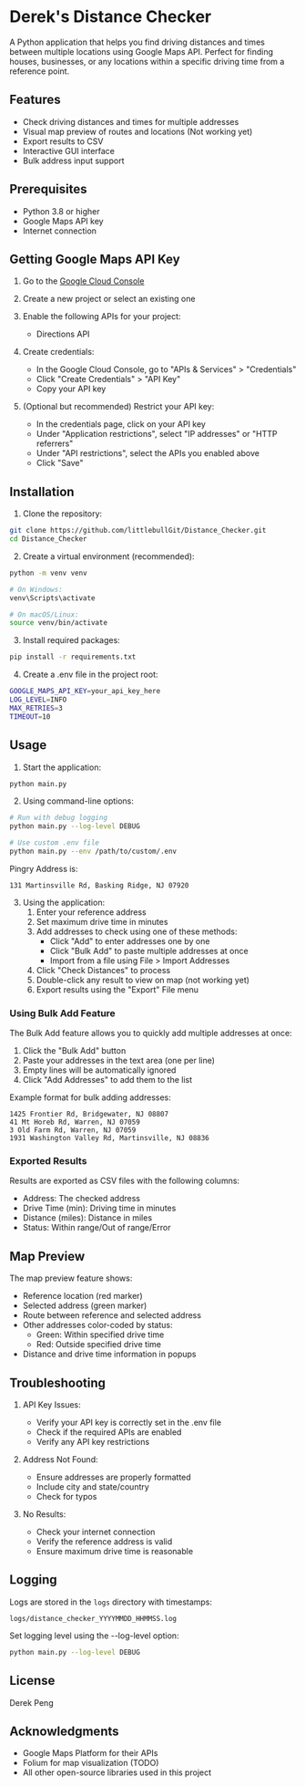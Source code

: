 # Derek's Distance Checker

A Python application that helps you find driving distances and times between multiple locations using Google Maps API. Perfect for finding houses, businesses, or any locations within a specific driving time from a reference point.

## Features

- Check driving distances and times for multiple addresses
- Visual map preview of routes and locations (Not working yet)
- Export results to CSV
- Interactive GUI interface
- Bulk address input support

## Prerequisites

- Python 3.8 or higher
- Google Maps API key
- Internet connection

## Getting Google Maps API Key

1. Go to the [Google Cloud Console](https://console.cloud.google.com/)
2. Create a new project or select an existing one
3. Enable the following APIs for your project:

   - Directions API

4. Create credentials:

   - In the Google Cloud Console, go to "APIs & Services" > "Credentials"
   - Click "Create Credentials" > "API Key"
   - Copy your API key

5. (Optional but recommended) Restrict your API key:
   - In the credentials page, click on your API key
   - Under "Application restrictions", select "IP addresses" or "HTTP referrers"
   - Under "API restrictions", select the APIs you enabled above
   - Click "Save"

## Installation

1. Clone the repository:

```bash
git clone https://github.com/littlebullGit/Distance_Checker.git
cd Distance_Checker
```

2. Create a virtual environment (recommended):

```bash
python -m venv venv

# On Windows:
venv\Scripts\activate

# On macOS/Linux:
source venv/bin/activate
```

3. Install required packages:

```bash
pip install -r requirements.txt
```

4. Create a .env file in the project root:

```bash
GOOGLE_MAPS_API_KEY=your_api_key_here
LOG_LEVEL=INFO
MAX_RETRIES=3
TIMEOUT=10
```

## Usage

1. Start the application:

```bash
python main.py
```

2. Using command-line options:

```bash
# Run with debug logging
python main.py --log-level DEBUG

# Use custom .env file
python main.py --env /path/to/custom/.env
```

Pingry Address is:

```
131 Martinsville Rd, Basking Ridge, NJ 07920
```

3. Using the application:
   1. Enter your reference address
   2. Set maximum drive time in minutes
   3. Add addresses to check using one of these methods:
      - Click "Add" to enter addresses one by one
      - Click "Bulk Add" to paste multiple addresses at once
      - Import from a file using File > Import Addresses
   4. Click "Check Distances" to process
   5. Double-click any result to view on map (not working yet)
   6. Export results using the "Export" File menu

### Using Bulk Add Feature

The Bulk Add feature allows you to quickly add multiple addresses at once:

1. Click the "Bulk Add" button
2. Paste your addresses in the text area (one per line)
3. Empty lines will be automatically ignored
4. Click "Add Addresses" to add them to the list

Example format for bulk adding addresses:

```
1425 Frontier Rd, Bridgewater, NJ 08807
41 Mt Horeb Rd, Warren, NJ 07059
3 Old Farm Rd, Warren, NJ 07059
1931 Washington Valley Rd, Martinsville, NJ 08836
```

### Exported Results

Results are exported as CSV files with the following columns:

- Address: The checked address
- Drive Time (min): Driving time in minutes
- Distance (miles): Distance in miles
- Status: Within range/Out of range/Error

## Map Preview

The map preview feature shows:

- Reference location (red marker)
- Selected address (green marker)
- Route between reference and selected address
- Other addresses color-coded by status:
  - Green: Within specified drive time
  - Red: Outside specified drive time
- Distance and drive time information in popups

## Troubleshooting

1. API Key Issues:

   - Verify your API key is correctly set in the .env file
   - Check if the required APIs are enabled
   - Verify any API key restrictions

2. Address Not Found:

   - Ensure addresses are properly formatted
   - Include city and state/country
   - Check for typos

3. No Results:
   - Check your internet connection
   - Verify the reference address is valid
   - Ensure maximum drive time is reasonable

## Logging

Logs are stored in the `logs` directory with timestamps:

```
logs/distance_checker_YYYYMMDD_HHMMSS.log
```

Set logging level using the --log-level option:

```bash
python main.py --log-level DEBUG
```

## License

Derek Peng

## Acknowledgments

- Google Maps Platform for their APIs
- Folium for map visualization (TODO)
- All other open-source libraries used in this project

